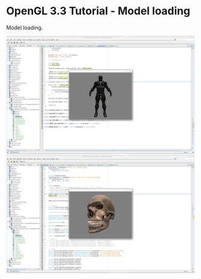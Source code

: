 # OpenGL 3.3 Tutorial - Model loading

Model loading.

![alt text](https://github.com/tapin13/openGL-3-3-examples/blob/master/tutorialXIII0_model_loading/Screenshot.png)
![alt text](https://github.com/tapin13/openGL-3-3-examples/blob/master/tutorialXIII0_model_loading/Screenshot1.png)
